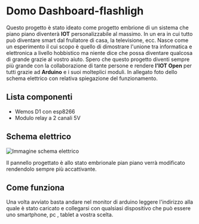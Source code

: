  # Domo Dashboard-flashligh
 Questo progetto è stato ideato come progetto embrione di un sistema che piano piano diventerà **IOT** personalizzabile al massimo.
 In un era in cui tutto può diventare smart dal frullatore di casa, la televisione, ecc.
 Nasce come un esperimento il cui scopo è quello di dimostrare l'unione tra informatica e elettronica a livello hobbistico ma niente dice che possa diventare qualcosa di grande grazie al vostro aiuto.
 Spero che questo progetto diventi sempre più grande con la collaborazione di tante persone e rendere **l'IOT Open** per tutti grazie ad **Arduino** e i suoi molteplici moduli.
 In allegato foto dello schema elettrico con relativa spiegazione del funzionamento.

## Lista componenti

 - Wemos D1 con esp8266
 - Modulo relay a 2 canali 5V

## Schema elettrico

![Immagine schema elettrico](domodashboard-flashligh.jpg)

Il pannello progettato è allo stato embrionale pian piano verrà modificato rendendolo sempre più accattivante.

## Come funziona
Una volta avviato basta andare nel monitor di arduino leggere l'indirizzo alla quale è stato caricato e collegarsi con qualsiasi dispositivo che può essere uno smartphone, pc , tablet a vostra scelta.

